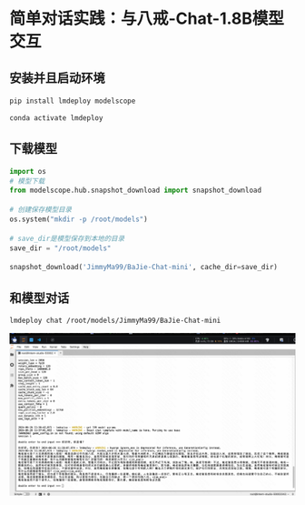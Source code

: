 # 简单对话实践：与八戒-Chat-1.8B模型交互

## 安装并且启动环境

`pip install lmdeploy modelscope`

```bash
conda activate lmdeploy
```

## 下载模型

```python
import os
# 模型下载
from modelscope.hub.snapshot_download import snapshot_download

# 创建保存模型目录
os.system("mkdir -p /root/models")

# save_dir是模型保存到本地的目录
save_dir = "/root/models"

snapshot_download('JimmyMa99/BaJie-Chat-mini', cache_dir=save_dir)
```

## 和模型对话

```bash
lmdeploy chat /root/models/JimmyMa99/BaJie-Chat-mini 
```

![img.png](imgs/img_hw1.png)